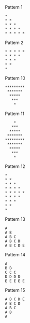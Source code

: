 Pattern 1
```
* 
* * 
* * * 
* * * * 
* * * * * 
```
Pattern 2
```
* * * * * 
* * * * 
* * * 
* * 
*
```
Pattern 10
```
*********
 *******
  *****
   ***
    *
```
Pattern 11
```
    *
   ***
  *****
 *******
*********
 *******
  *****
   ***
    *
```
Pattern 12
```
* 
* * 
* * * 
* * * * 
* * * * * 
* * * * 
* * * 
* * 
* 
```
Pattern 13
```
A
A B
A B C
A B C D
A B C D E
```
Pattern 14
```
A 
B B 
C C C 
D D D D 
E E E E E
```
Pattern 15
```
A B C D E 
A B C D 
A B C 
A B 
A
```
